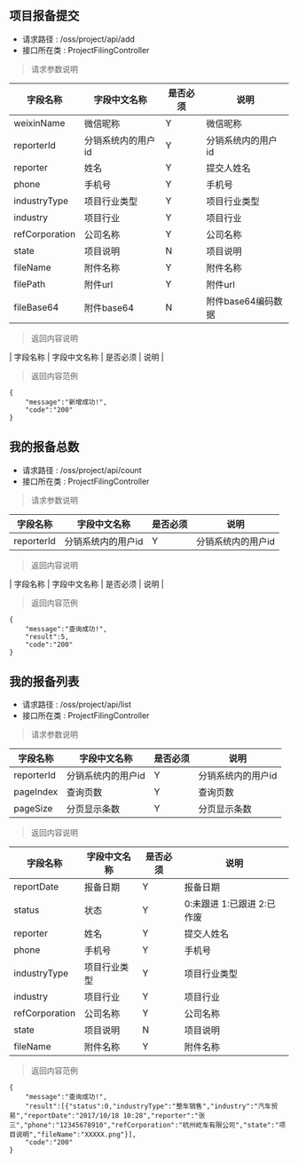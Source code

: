  ##  项目报备提交      
* 请求路径 : /oss/project/api/add
* 接口所在类 : ProjectFilingController

> 请求参数说明

| 字段名称 | 字段中文名称 | 是否必须 | 说明 |
| ---- | ---- | ---- | ---- |
| weixinName | 微信昵称 | Y | 微信昵称 |
| reporterId | 分销系统内的用户id | Y | 分销系统内的用户id |
| reporter | 姓名 | Y | 提交人姓名 |
| phone | 手机号 | Y | 手机号 |
| industryType | 项目行业类型 | Y | 项目行业类型 |
| industry | 项目行业 | Y | 项目行业 |
| refCorporation | 公司名称 | Y | 公司名称 |
| state | 项目说明 | N | 项目说明 |
| fileName | 附件名称 | Y | 附件名称 |
| filePath | 附件url | Y | 附件url  |
| fileBase64 | 附件base64 | N | 附件base64编码数据 |
	

> 返回内容说明

| 字段名称 | 字段中文名称 | 是否必须 | 说明 |


> 返回内容范例

```
{
    "message":"新增成功!",
    "code":"200"
}
```

 ## 我的报备总数      
* 请求路径 : /oss/project/api/count
* 接口所在类 : ProjectFilingController

> 请求参数说明

| 字段名称 | 字段中文名称 | 是否必须 | 说明 |
| ---- | ---- | ---- | ---- |
| reporterId | 分销系统内的用户id | Y | 分销系统内的用户id |
	

> 返回内容说明

| 字段名称 | 字段中文名称 | 是否必须 | 说明 |


> 返回内容范例

```
{
    "message":"查询成功!",
    "result":5,
    "code":"200"
}
```

 ## 我的报备列表      
* 请求路径 : /oss/project/api/list
* 接口所在类 : ProjectFilingController

> 请求参数说明

| 字段名称 | 字段中文名称 | 是否必须 | 说明 |
| ---- | ---- | ---- | ---- |
| reporterId | 分销系统内的用户id | Y | 分销系统内的用户id |
| pageIndex | 查询页数 | Y | 查询页数 |
| pageSize | 分页显示条数 | Y | 分页显示条数 |
	

> 返回内容说明

| 字段名称 | 字段中文名称 | 是否必须 | 说明 |
| ---- | ---- | ---- | ---- |
| reportDate | 报备日期 | Y | 报备日期 |
| status | 状态 | Y | 0:未跟进 1:已跟进 2:已作废 |
| reporter | 姓名 | Y | 提交人姓名 |
| phone | 手机号 | Y | 手机号 |
| industryType | 项目行业类型 | Y | 项目行业类型 |
| industry | 项目行业 | Y | 项目行业 |
| refCorporation | 公司名称 | Y | 公司名称 |
| state | 项目说明 | N | 项目说明 |
| fileName | 附件名称 | Y | 附件名称 |



> 返回内容范例

```
{
    "message":"查询成功!",
    "result":[{"status":0,"industryType":"整车销售","industry":"汽车贸易","reportDate":"2017/10/18 10:28","reporter":"张三","phone":"12345678910","refCorporation":"杭州屹车有限公司","state":"项目说明","fileName":"XXXXX.png"}],
    "code":"200"
}
```
